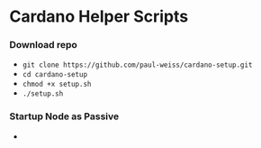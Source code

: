 # Cardano Helper Scripts

### Download repo
* `git clone https://github.com/paul-weiss/cardano-setup.git`
* `cd cardano-setup`
* `chmod +x setup.sh`
* `./setup.sh`

### Startup Node as Passive
* 
